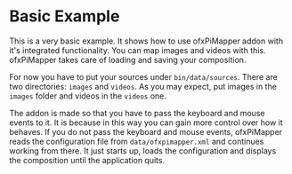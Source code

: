 # Basic Example

This is a very basic example. It shows how to use ofxPiMapper addon with it's integrated functionality. You can map images and videos with this. ofxPiMapper takes care of loading and saving your composition.

For now you have to put your sources under `bin/data/sources`. There are two directories: `images` and `videos`. As you may expect, put images in the `images` folder and videos in the `videos` one.

The addon is made so that you have to pass the keyboard and mouse events to it. It is because in this way you can gain more control over how it behaves. If you do not pass the keyboard and mouse events, ofxPiMapper reads the configuration file from `data/ofxpimapper.xml` and continues working from there. It just starts up, loads the configuration and displays the composition until the application quits. 
